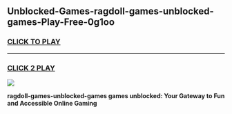 
## Unblocked-Games-ragdoll-games-unblocked-games-Play-Free-0g1oo
<h3>
<a href="https://premium76.site?title=ragdoll-games-unblocked-games&ref=18A1">CLICK TO PLAY</a></h3>
<hr>

<h3>
<a href="https://premium76.site?title=ragdoll-games-unblocked-games&ref=18A1">CLICK 2 PLAY</a>
  
</h3>

<a href="https://premium76.site?title=ragdoll-games-unblocked-games&ref=18A1"><img src="https://clearcache.store/games.png"></a>


**ragdoll-games-unblocked-games games unblocked: Your Gateway to Fun and Accessible Online Gaming**
